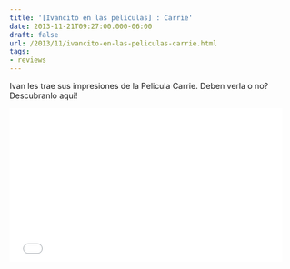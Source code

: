 ```yaml
---
title: '[Ivancito en las películas] : Carrie'
date: 2013-11-21T09:27:00.000-06:00
draft: false
url: /2013/11/ivancito-en-las-peliculas-carrie.html
tags: 
- reviews
---
```


  
Ivan les trae sus impresiones de la Pelicula Carrie. Deben verla o no? Descubranlo aqui!  
  
  
<iframe allowfullscreen="" frameborder="0" height="270" src="//www.youtube.com/embed/BUDfwdcnT2s" width="480"></iframe>